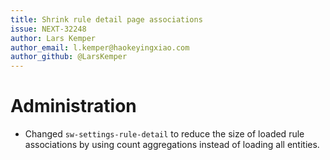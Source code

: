 ```yaml
---
title: Shrink rule detail page associations
issue: NEXT-32248
author: Lars Kemper
author_email: l.kemper@haokeyingxiao.com
author_github: @LarsKemper
---
```

# Administration
* Changed `sw-settings-rule-detail` to reduce the size of loaded rule associations by using count aggregations instead of loading all entities. 
